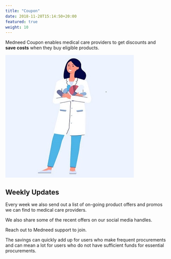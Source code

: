 ```yaml
---
title: "Coupon"
date: 2018-11-28T15:14:50+20:00
featured: true
weight: 10
---
```


Medneed Coupon enables medical care providers to get discounts and **save costs** when they buy eligible products.

![Coupon lady](/images/illustrations/pharm-lady.jpg)

## Weekly Updates
Every week we also send out a list of on-going product offers and promos we can find to medical care providers. 

We also share some of the recent offers on our social media handles.

Reach out to Medneed support to join.

The savings can quickly add up for users who make frequent procurements and can mean a lot for users who do not have sufficient funds for essential procurements.


